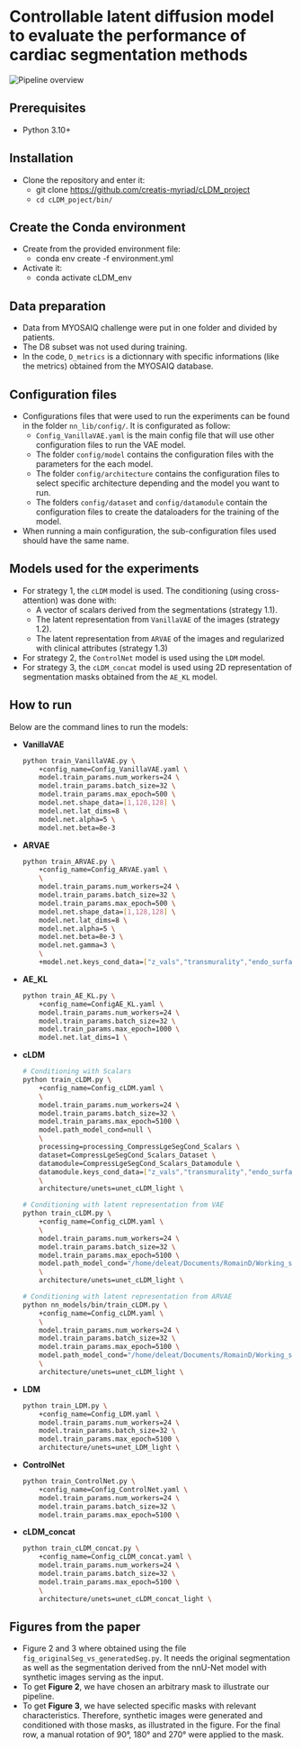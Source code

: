 # Controllable latent diffusion model to evaluate the performance of cardiac segmentation methods


![Pipeline overview](./figures/fig1_pipeline.png "Figure 1. Pipeline overview")

<!-- Figure 1. Overview of the pipeline used in the experiments. -->


## Prerequisites
- Python 3.10+


## Installation
- Clone the repository and enter it:
    - git clone <https://github.com/creatis-myriad/cLDM_project>
    - `cd cLDM_poject/bin/`


## Create the Conda environment
- Create from the provided environment file:
    - conda env create -f environment.yml
- Activate it:
    - conda activate cLDM_env


## Data preparation
- Data from MYOSAIQ challenge were put in one folder and divided by patients.
- The D8 subset was not used during training.
- In the code, `D_metrics` is a dictionnary with specific informations (like the metrics) obtained from the MYOSAIQ database.


## Configuration files
- Configurations files that were used to run the experiments can be found in the folder `nn_lib/config/`. It is configurated as follow:
    - `Config_VanillaVAE.yaml` is the main config file that will use other configuration files to run the VAE model.
    - The folder `config/model` contains the configuration files with the parameters for the each model.
    - The folder `config/architecture` contains the configuration files to select specific architecture depending and the model you want to run.
    - The folders `config/dataset` and `config/datamodule` contain the configuration files to create the dataloaders for the training of the model.
- When running a main configuration, the sub-configuration files used should have the same name.


## Models used for the experiments
- For strategy 1, the `cLDM` model is used. The conditioning (using cross-attention) was done with:
    - A vector of scalars derived from the segmentations (strategy 1.1).
    - The latent representation from `VanillaVAE` of the images (strategy 1.2). 
    - The latent representation from `ARVAE` of the images and regularized with clinical attributes (strategy 1.3)
- For strategy 2, the `ControlNet` model is used using the `LDM` model.
- For strategy 3, the `cLDM_concat` model is used using 2D representation of segmentation masks obtained from the `AE_KL` model.


## How to run
Below are the command lines to run the models:
- **VanillaVAE**

    ```bash
    python train_VanillaVAE.py \
        +config_name=Config_VanillaVAE.yaml \
        model.train_params.num_workers=24 \
        model.train_params.batch_size=32 \
        model.train_params.max_epoch=500 \
        model.net.shape_data=[1,128,128] \
        model.net.lat_dims=8 \
        model.net.alpha=5 \
        model.net.beta=8e-3
    ```

- **ARVAE**

    ```bash
    python train_ARVAE.py \
        +config_name=Config_ARVAE.yaml \
        \
        model.train_params.num_workers=24 \
        model.train_params.batch_size=32 \
        model.train_params.max_epoch=500 \
        model.net.shape_data=[1,128,128] \
        model.net.lat_dims=8 \
        model.net.alpha=5 \
        model.net.beta=8e-3 \
        model.net.gamma=3 \
        \
        +model.net.keys_cond_data=["z_vals","transmurality","endo_surface_length","infarct_size_2D"] \
    ```

- **AE_KL**

    ```bash
    python train_AE_KL.py \
        +config_name=ConfigAE_KL.yaml \
        model.train_params.num_workers=24 \
        model.train_params.batch_size=32 \
        model.train_params.max_epoch=1000 \
        model.net.lat_dims=1 \
    ```

- **cLDM**

    ```bash
    # Conditioning with Scalars
    python train_cLDM.py \
        +config_name=Config_cLDM.yaml \
        \
        model.train_params.num_workers=24 \
        model.train_params.batch_size=32 \
        model.train_params.max_epoch=5100 \
        model.path_model_cond=null \
        \
        processing=processing_CompressLgeSegCond_Scalars \
        dataset=CompressLgeSegCond_Scalars_Dataset \
        datamodule=CompressLgeSegCond_Scalars_Datamodule \
        datamodule.keys_cond_data=["z_vals","transmurality","endo_surface_length","infarct_size_2D"] \
        \
        architecture/unets=unet_cLDM_light \

    ```

    ```bash
    # Conditioning with latent representation from VAE 
    python train_cLDM.py \
        +config_name=Config_cLDM.yaml \
        \
        model.train_params.num_workers=24 \
        model.train_params.batch_size=32 \
        model.train_params.max_epoch=5100 \
        model.path_model_cond="/home/deleat/Documents/RomainD/Working_space/NN_models/training_Pytorch/training_VAE/training_LgeMyosaiq_v2/2025-01-06 10:13:45_106e_img_base" \
        \
        architecture/unets=unet_cLDM_light \

    ```

    ```bash
    # Conditioning with latent representation from ARVAE
    python nn_models/bin/train_cLDM.py \
        +config_name=Config_cLDM.yaml \
        \
        model.train_params.num_workers=24 \
        model.train_params.batch_size=32 \
        model.train_params.max_epoch=5100 \
        model.path_model_cond="/home/deleat/Documents/RomainD/Working_space/NN_models/training_Pytorch/training_ARVAE/training_LgeMyosaiq_v2/2025-01-06 14:23:29_72e_img_base" \
        \
        architecture/unets=unet_cLDM_light \
    ```

- **LDM**

    ```bash
    python train_LDM.py \
        +config_name=Config_LDM.yaml \
        model.train_params.num_workers=24 \
        model.train_params.batch_size=32 \
        model.train_params.max_epoch=5100 \
        architecture/unets=unet_LDM_light \
    ```

- **ControlNet**

    ```bash
    python train_ControlNet.py \
        +config_name=Config_ControlNet.yaml \
        model.train_params.num_workers=24 \
        model.train_params.batch_size=32 \
        model.train_params.max_epoch=5100 \
    ```

- **cLDM_concat**

    ```bash
    python train_cLDM_concat.py \
        +config_name=Config_cLDM_concat.yaml \
        model.train_params.num_workers=24 \
        model.train_params.batch_size=32 \
        model.train_params.max_epoch=5100 \
        \
        architecture/unets=unet_cLDM_concat_light \
    ```


## Figures from the paper
- Figure 2 and 3 where obtained using the file `fig_originalSeg_vs_generatedSeg.py`. It needs the original segmentation as well as the segmentation derived from the nnU-Net model with synthetic images serving as the input.
- To get **Figure 2**, we have chosen an arbitrary mask to illustrate our pipeline.
- To get **Figure 3**, we have selected specific masks with relevant characteristics. Therefore, synthetic images were generated and conditioned with those masks, as illustrated in the figure. For the final row, a manual rotation of 90°, 180° and 270° were applied to the mask.










